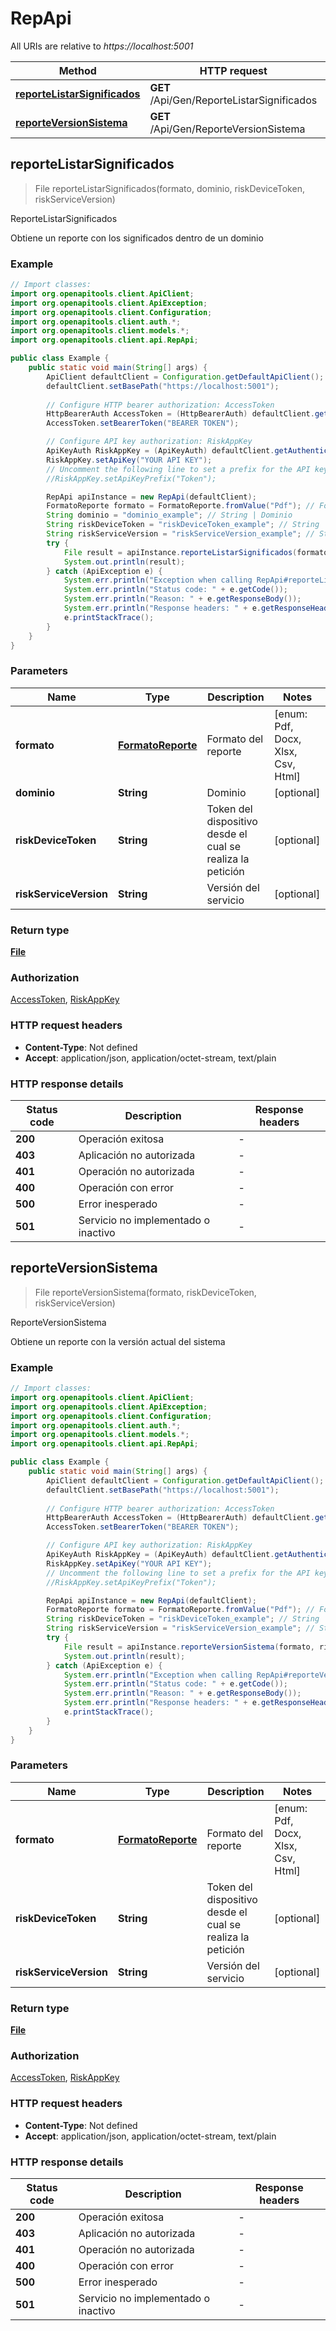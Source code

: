 # RepApi

All URIs are relative to *https://localhost:5001*

| Method | HTTP request | Description |
|------------- | ------------- | -------------|
| [**reporteListarSignificados**](RepApi.md#reporteListarSignificados) | **GET** /Api/Gen/ReporteListarSignificados | ReporteListarSignificados |
| [**reporteVersionSistema**](RepApi.md#reporteVersionSistema) | **GET** /Api/Gen/ReporteVersionSistema | ReporteVersionSistema |



## reporteListarSignificados

> File reporteListarSignificados(formato, dominio, riskDeviceToken, riskServiceVersion)

ReporteListarSignificados

Obtiene un reporte con los significados dentro de un dominio

### Example

```java
// Import classes:
import org.openapitools.client.ApiClient;
import org.openapitools.client.ApiException;
import org.openapitools.client.Configuration;
import org.openapitools.client.auth.*;
import org.openapitools.client.models.*;
import org.openapitools.client.api.RepApi;

public class Example {
    public static void main(String[] args) {
        ApiClient defaultClient = Configuration.getDefaultApiClient();
        defaultClient.setBasePath("https://localhost:5001");
        
        // Configure HTTP bearer authorization: AccessToken
        HttpBearerAuth AccessToken = (HttpBearerAuth) defaultClient.getAuthentication("AccessToken");
        AccessToken.setBearerToken("BEARER TOKEN");

        // Configure API key authorization: RiskAppKey
        ApiKeyAuth RiskAppKey = (ApiKeyAuth) defaultClient.getAuthentication("RiskAppKey");
        RiskAppKey.setApiKey("YOUR API KEY");
        // Uncomment the following line to set a prefix for the API key, e.g. "Token" (defaults to null)
        //RiskAppKey.setApiKeyPrefix("Token");

        RepApi apiInstance = new RepApi(defaultClient);
        FormatoReporte formato = FormatoReporte.fromValue("Pdf"); // FormatoReporte | Formato del reporte
        String dominio = "dominio_example"; // String | Dominio
        String riskDeviceToken = "riskDeviceToken_example"; // String | Token del dispositivo desde el cual se realiza la petición
        String riskServiceVersion = "riskServiceVersion_example"; // String | Versión del servicio
        try {
            File result = apiInstance.reporteListarSignificados(formato, dominio, riskDeviceToken, riskServiceVersion);
            System.out.println(result);
        } catch (ApiException e) {
            System.err.println("Exception when calling RepApi#reporteListarSignificados");
            System.err.println("Status code: " + e.getCode());
            System.err.println("Reason: " + e.getResponseBody());
            System.err.println("Response headers: " + e.getResponseHeaders());
            e.printStackTrace();
        }
    }
}
```

### Parameters


| Name | Type | Description  | Notes |
|------------- | ------------- | ------------- | -------------|
| **formato** | [**FormatoReporte**](.md)| Formato del reporte | [enum: Pdf, Docx, Xlsx, Csv, Html] |
| **dominio** | **String**| Dominio | [optional] |
| **riskDeviceToken** | **String**| Token del dispositivo desde el cual se realiza la petición | [optional] |
| **riskServiceVersion** | **String**| Versión del servicio | [optional] |

### Return type

[**File**](File.md)

### Authorization

[AccessToken](../README.md#AccessToken), [RiskAppKey](../README.md#RiskAppKey)

### HTTP request headers

- **Content-Type**: Not defined
- **Accept**: application/json, application/octet-stream, text/plain


### HTTP response details
| Status code | Description | Response headers |
|-------------|-------------|------------------|
| **200** | Operación exitosa |  -  |
| **403** | Aplicación no autorizada |  -  |
| **401** | Operación no autorizada |  -  |
| **400** | Operación con error |  -  |
| **500** | Error inesperado |  -  |
| **501** | Servicio no implementado o inactivo |  -  |


## reporteVersionSistema

> File reporteVersionSistema(formato, riskDeviceToken, riskServiceVersion)

ReporteVersionSistema

Obtiene un reporte con la versión actual del sistema

### Example

```java
// Import classes:
import org.openapitools.client.ApiClient;
import org.openapitools.client.ApiException;
import org.openapitools.client.Configuration;
import org.openapitools.client.auth.*;
import org.openapitools.client.models.*;
import org.openapitools.client.api.RepApi;

public class Example {
    public static void main(String[] args) {
        ApiClient defaultClient = Configuration.getDefaultApiClient();
        defaultClient.setBasePath("https://localhost:5001");
        
        // Configure HTTP bearer authorization: AccessToken
        HttpBearerAuth AccessToken = (HttpBearerAuth) defaultClient.getAuthentication("AccessToken");
        AccessToken.setBearerToken("BEARER TOKEN");

        // Configure API key authorization: RiskAppKey
        ApiKeyAuth RiskAppKey = (ApiKeyAuth) defaultClient.getAuthentication("RiskAppKey");
        RiskAppKey.setApiKey("YOUR API KEY");
        // Uncomment the following line to set a prefix for the API key, e.g. "Token" (defaults to null)
        //RiskAppKey.setApiKeyPrefix("Token");

        RepApi apiInstance = new RepApi(defaultClient);
        FormatoReporte formato = FormatoReporte.fromValue("Pdf"); // FormatoReporte | Formato del reporte
        String riskDeviceToken = "riskDeviceToken_example"; // String | Token del dispositivo desde el cual se realiza la petición
        String riskServiceVersion = "riskServiceVersion_example"; // String | Versión del servicio
        try {
            File result = apiInstance.reporteVersionSistema(formato, riskDeviceToken, riskServiceVersion);
            System.out.println(result);
        } catch (ApiException e) {
            System.err.println("Exception when calling RepApi#reporteVersionSistema");
            System.err.println("Status code: " + e.getCode());
            System.err.println("Reason: " + e.getResponseBody());
            System.err.println("Response headers: " + e.getResponseHeaders());
            e.printStackTrace();
        }
    }
}
```

### Parameters


| Name | Type | Description  | Notes |
|------------- | ------------- | ------------- | -------------|
| **formato** | [**FormatoReporte**](.md)| Formato del reporte | [enum: Pdf, Docx, Xlsx, Csv, Html] |
| **riskDeviceToken** | **String**| Token del dispositivo desde el cual se realiza la petición | [optional] |
| **riskServiceVersion** | **String**| Versión del servicio | [optional] |

### Return type

[**File**](File.md)

### Authorization

[AccessToken](../README.md#AccessToken), [RiskAppKey](../README.md#RiskAppKey)

### HTTP request headers

- **Content-Type**: Not defined
- **Accept**: application/json, application/octet-stream, text/plain


### HTTP response details
| Status code | Description | Response headers |
|-------------|-------------|------------------|
| **200** | Operación exitosa |  -  |
| **403** | Aplicación no autorizada |  -  |
| **401** | Operación no autorizada |  -  |
| **400** | Operación con error |  -  |
| **500** | Error inesperado |  -  |
| **501** | Servicio no implementado o inactivo |  -  |

